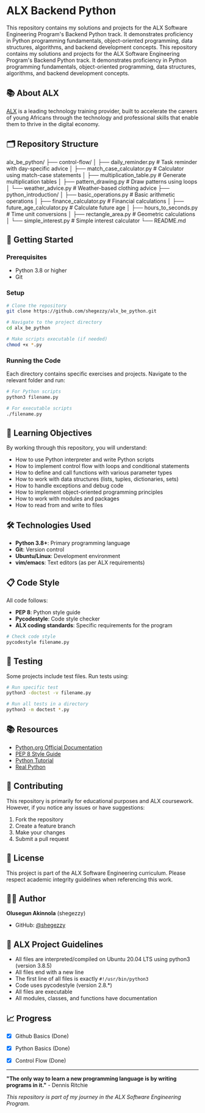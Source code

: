 # ALX Backend Python

This repository contains my solutions and projects for the ALX Software Engineering Program's Backend Python track. It demonstrates proficiency in Python programming fundamentals, object-oriented programming, data structures, algorithms, and backend development concepts.
This repository contains my solutions and projects for the ALX Software Engineering Program's Backend Python track. It demonstrates proficiency in Python programming fundamentals, object-oriented programming, data structures, algorithms, and backend development concepts.
## 📚 About ALX

[ALX](https://www.alxafrica.com/) is a leading technology training provider, built to accelerate the careers of young Africans through the technology and professional skills that enable them to thrive in the digital economy.



## 🗂️ Repository Structure
alx_be_python/
├── control-flow/
│   ├── daily_reminder.py           # Task reminder with day-specific advice
│   ├── match_case_calculator.py    # Calculator using match-case statements
│   ├── multiplication_table.py     # Generate multiplication tables
│   ├── pattern_drawing.py          # Draw patterns using loops
│   └── weather_advice.py           # Weather-based clothing advice
├── python_introduction/
│   ├── basic_operations.py         # Basic arithmetic operations
│   ├── finance_calculator.py       # Financial calculations
│   ├── future_age_calculator.py    # Calculate future age
│   ├── hours_to_seconds.py         # Time unit conversions
│   ├── rectangle_area.py           # Geometric calculations
│   └── simple_interest.py          # Simple interest calculator
└── README.md

## 🚀 Getting Started

### Prerequisites

- Python 3.8 or higher
- Git

### Setup

```bash
# Clone the repository
git clone https://github.com/shegezzy/alx_be_python.git

# Navigate to the project directory
cd alx_be_python

# Make scripts executable (if needed)
chmod +x *.py
```

### Running the Code

Each directory contains specific exercises and projects. Navigate to the relevant folder and run:

```bash
# For Python scripts
python3 filename.py

# For executable scripts
./filename.py
```

## 📖 Learning Objectives

By working through this repository, you will understand:

- How to use Python interpreter and write Python scripts
- How to implement control flow with loops and conditional statements
- How to define and call functions with various parameter types
- How to work with data structures (lists, tuples, dictionaries, sets)
- How to handle exceptions and debug code
- How to implement object-oriented programming principles
- How to work with modules and packages
- How to read from and write to files

## 🛠️ Technologies Used

- **Python 3.8+**: Primary programming language
- **Git**: Version control
- **Ubuntu/Linux**: Development environment
- **vim/emacs**: Text editors (as per ALX requirements)

## 📋 Code Style

All code follows:
- **PEP 8**: Python style guide
- **Pycodestyle**: Code style checker
- **ALX coding standards**: Specific requirements for the program

```bash
# Check code style
pycodestyle filename.py
```

## 🧪 Testing

Some projects include test files. Run tests using:

```bash
# Run specific test
python3 -doctest -v filename.py

# Run all tests in a directory
python3 -m doctest *.py
```

## 📚 Resources

- [Python.org Official Documentation](https://docs.python.org/3/)
- [PEP 8 Style Guide](https://www.python.org/dev/peps/pep-0008/)
- [Python Tutorial](https://docs.python.org/3/tutorial/)
- [Real Python](https://realpython.com/)

## 🤝 Contributing

This repository is primarily for educational purposes and ALX coursework. However, if you notice any issues or have suggestions:

1. Fork the repository
2. Create a feature branch
3. Make your changes
4. Submit a pull request

## 📄 License

This project is part of the ALX Software Engineering curriculum. Please respect academic integrity guidelines when referencing this work.

## 👨‍💻 Author

**Olusegun Akinnola** (shegezzy)
- GitHub: [@shegezzy](https://github.com/shegezzy)

## 🎯 ALX Project Guidelines

- All files are interpreted/compiled on Ubuntu 20.04 LTS using python3 (version 3.8.5)
- All files end with a new line
- The first line of all files is exactly `#!/usr/bin/python3`
- Code uses pycodestyle (version 2.8.*)
- All files are executable
- All modules, classes, and functions have documentation

## 📈 Progress

- [x] Github Basics (Done)
- [x] Python Basics (Done)
- [x] Control Flow (Done)


---

**"The only way to learn a new programming language is by writing programs in it."** - Dennis Ritchie

*This repository is part of my journey in the ALX Software Engineering Program.*